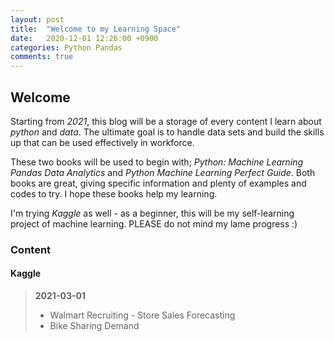 ```yaml
---
layout: post
title:  "Welcome to my Learning Space"
date:   2020-12-01 12:26:00 +0900
categories: Python Pandas
comments: true
---
```

## Welcome
Starting from *2021*, this blog will be a storage of every content I learn about *python* and *data*. The ultimate goal is to handle data sets and build the skills up that can be used effectively in workforce. 

These two books will be used to begin with; *Python: Machine Learning Pandas Data Analytics* and *Python Machine Learning Perfect Guide*. Both books are great, giving specific information and plenty of examples and codes to try. I hope these books help my learning.

I'm trying *Kaggle* as well - as a beginner, this will be my self-learning project of machine learning. PLEASE do not mind my lame progress :) 

### Content
#### Kaggle
> **2021-03-01**
> * Walmart Recruiting - Store Sales Forecasting
> * Bike Sharing Demand